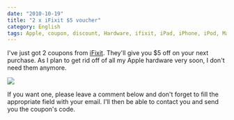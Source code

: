 ```yaml
---
date: "2010-10-19"
title: "2 x iFixit $5 voucher"
category: English
tags: Apple, coupon, discount, Hardware, ifixit, iPad, iPhone, iPod, MacBook, Online Store, voucher
---
```


I've just got 2 coupons from [iFixit](https://www.ifixit.com/Parts-Store).
They'll give you $5 off on your next purchase. As I plan to get rid off of all
my Apple hardware very soon, I don't need them anymore.

![](/uploads/2010/ifixit-voucher.jpg)

If you want one, please leave a comment below and don't forget to fill the
appropriate field with your email. I'll then be able to contact you and send you
the coupon's code.
